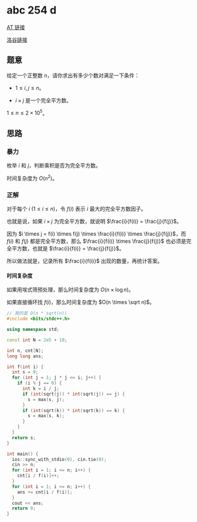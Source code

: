 # abc 254 d

[AT 链接](https://atcoder.jp/contests/abc254/tasks/abc254_d)

[洛谷链接](https://www.luogu.com.cn/problem/AT_abc254_d)

## 题意

给定一个正整数 $n$，请你求出有多少个数对满足一下条件：

- $1 \le i, j \le n$。

- $i \times j$ 是一个完全平方数。

$1 \le n \le 2 \times 10 ^ 5$。

## 思路

### 暴力

枚举 $i$ 和 $j$，判断乘积是否为完全平方数。

时间复杂度为 $O(n ^ 2)$。

### 正解

对于每个 $i \ (1 \le i \le n)$，令 $f(i)$ 表示 $i$ 最大的完全平方数因子。

也就是说，如果 $i \times j$ 为完全平方数，就说明 $\frac{i}{f(i)} = \frac{j}{f(j)}$。

因为 $i \times j = f(i) \times f(j) \times \frac{i}{f(i)} \times \frac{j}{f(j)}$，而 $f(i)$ 和 $f(j)$ 都是完全平方数，那么 $\frac{i}{f(i)} \times \frac{j}{f(j)}$ 也必须是完全平方数，也就是 $\frac{i}{f(i)} = \frac{j}{f(j)}$。

所以做法就是，记录所有 $\frac{i}{f(i)}$ 出现的数量，再统计答案。

#### 时间复杂度

如果用埃式筛预处理，那么时间复杂度为 $O(n \times \log n)$。

如果直接循环找 $f(i)$，那么时间复杂度为 $O(n \times \sqrt n)$。

```cpp
// 我的是 O(n * sqrt(n))
#include <bits/stdc++.h>

using namespace std;

const int N = 2e5 + 10;

int n, cnt[N];
long long ans;

int f(int i) {
  int s = 0;
  for (int j = 1; j * j <= i; j++) {
    if (i % j == 0) {
      int k = i / j;
      if (int(sqrt(j)) * int(sqrt(j)) == j) {
        s = max(s, j);
      }
      if (int(sqrt(k)) * int(sqrt(k)) == k) {
        s = max(s, k);
      }
    }
  }
  return s;
}

int main() {
  ios::sync_with_stdio(0), cin.tie(0);
  cin >> n;
  for (int i = 1; i <= n; i++) {
    cnt[i / f(i)]++;
  }
  for (int i = 1; i <= n; i++) {
    ans += cnt[i / f(i)];
  }
  cout << ans;
  return 0;
}
```